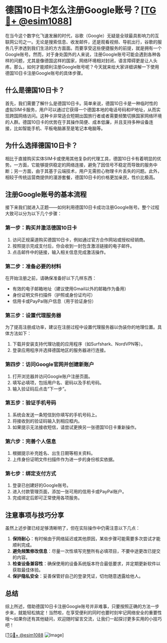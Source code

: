 # 德国10日卡怎么注册Google账号？[[TG💪+ @esim1088](https://t.me/s/esim1088)]

在当今这个数字化飞速发展的时代，谷歌（Google）无疑是全球最具影响力的互联网公司之一。无论是搜索信息、收发邮件，还是观看视频、导航出行，谷歌的服务几乎渗透到我们生活的方方面面。而要享受这些便捷服务的前提，就是拥有一个Google账号。然而，对于身处国外的人来说，注册Google账号可能会遇到各种各样的问题，尤其是像德国这样的国家，网络环境相对封闭，语言障碍更是让人头疼。那么，如何才能顺利注册Google账号呢？今天就来给大家详细讲解一下使用德国10日卡注册Google账号的具体步骤。

## 什么是德国10日卡？

首先，我们需要了解什么是德国10日卡。简单来说，德国10日卡是一种临时性的虚拟SIM卡服务，用户可以通过它获得一个德国本地的电话号码和IP地址，从而实现跨国网络访问。这种卡非常适合短期出国旅行者或者需要频繁切换国家网络环境的人群。德国10日卡的优势在于其操作简便、成本低廉，并且支持多种设备连接，比如智能手机、平板电脑甚至是笔记本电脑等。

## 为什么选择德国10日卡？

相比于直接购买实体SIM卡或使用其他复杂的代理工具，德国10日卡有着明显的优势。一方面，它能够提供稳定的网络连接，避免了因信号不稳定而导致的服务中断；另一方面，由于其基于云端技术，用户无需担心物理卡片丢失的问题。此外，相较于传统运营商提供的漫游套餐，德国10日卡的价格更加亲民，性价比极高。

## 注册Google账号的基本流程

接下来我们就进入正题——如何利用德国10日卡成功注册Google账号。整个过程大致可以分为以下几个步骤：

### 第一步：购买并激活德国10日卡

1. 访问正规渠道购买德国10日卡，例如通过官方合作网站或授权经销商。
2. 按照提示完成支付后，你会收到一封包含激活链接的电子邮件。
3. 点击邮件中的链接，输入相关信息完成激活操作。

### 第二步：准备必要的材料

在开始注册之前，请确保准备好以下几样东西：
- 有效的电子邮箱地址（建议使用Gmail以外的邮箱作为备用）
- 身份证明文件扫描件（护照或身份证均可）
- 信用卡或PayPal账户信息（用于验证身份）

### 第三步：设置代理服务器

为了提高注册成功率，建议在注册过程中设置代理服务器以伪装你的地理位置。具体方法如下：
1. 下载并安装支持代理功能的应用程序（如Surfshark、NordVPN等）。
2. 登录应用程序并选择德国地区的服务器进行连接。

### 第四步：访问Google官网并创建新账户

1. 打开浏览器并访问Google账户注册页面。
2. 填写必填项，包括用户名、密码以及手机号码。
3. 输入验证码后点击“下一步”。

### 第五步：验证手机号码

1. 系统会发送一条短信到你填写的手机号码上。
2. 将接收到的验证码输入到相应框内。
3. 如果提示无法接收短信，请尝试更换另一张德国10日卡重新操作。

### 第六步：完善个人信息

1. 根据提示补充姓名、出生日期等相关资料。
2. 上传身份证明文件扫描件作为进一步的身份核实依据。

### 第七步：绑定支付方式

1. 登录已创建好的Google账号。
2. 进入付款管理页面，添加一张可用的信用卡或PayPal账户。
3. 完成绑定后即可正常使用各项服务。

## 注意事项与技巧分享

虽然上述步骤已经足够清晰明了，但在实际操作中仍需注意以下几点：

1. **保持耐心**：有时候由于网络延迟或其他原因，某些步骤可能需要多次尝试才能顺利完成。
2. **避免频繁修改信息**：尽量一次性填写完整所有必填项目，不要中途更改已提交的内容。
3. **检查设备兼容性**：确保使用的设备系统版本符合最低要求，并定期更新软件以获取最佳体验。
4. **保护隐私安全**：妥善保管好自己的登录凭证，切勿随意透露给他人。

## 总结

综上所述，借助德国10日卡注册Google账号并非难事，只要按照正确的方法一步步来，就能轻松搞定！当然啦，在享受便利的同时也要时刻牢记网络安全的重要性哦～如果你还有其他疑问，欢迎随时留言交流，让我们一起探讨更多实用的小技巧吧！

[[TG💪+ @esim1088](https://t.me/s/esim1088) ![Image](https://i.postimg.cc/4NQfJmqS/Snipaste-2025-05-13-00-14-12.png)]